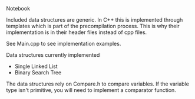 Notebook

Included data structures are generic.  In C++ this is implemented through templates which is part of the precompilation process.  This is why their implementation is in their header files instead of cpp files.

See Main.cpp to see implementation examples.

Data structures currently implemented
- Single Linked List
- Binary Search Tree

The data structures rely on Compare.h to compare variables.  If the variable type isn't primitive, you will need to implement a comparator function.
    


